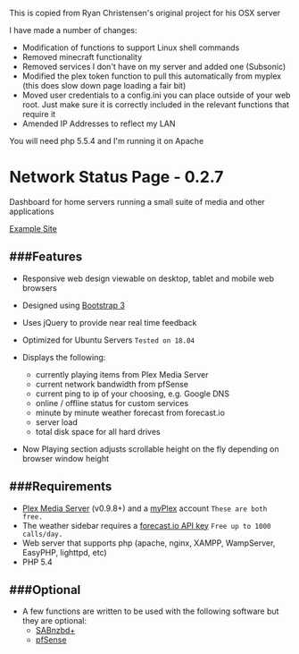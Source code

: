 This is copied from Ryan Christensen's original project for his OSX server



I have made a  number of changes:
- Modification of functions to support Linux shell commands
- Removed minecraft functionality
- Removed services I don't have on my server and added one (Subsonic)
- Modified the plex token function to pull this automatically from myplex (this does slow down page loading a fair bit)
- Moved user credentials to a config.ini you can place outside of your web root. Just make sure it is correctly included in the relevant functions that require it
- Amended IP Addresses to reflect my LAN

You will need php 5.5.4 and I'm running it on Apache

Network Status Page - 0.2.7
===================
Dashboard for home servers running a small suite of media and other applications

[Example Site][ls]

[ls]: https://nicko88.com/


###Features
---------------
* Responsive web design viewable on desktop, tablet and mobile web browsers 

* Designed using [Bootstrap 3][bs]

* Uses jQuery to provide near real time feedback

* Optimized for Ubuntu Servers  `Tested on 18.04`

* Displays the following:
	* currently playing items from Plex Media Server
	* current network bandwidth from pfSense
	* current ping to ip of your choosing, e.g. Google DNS
	* online / offline status for custom services
	* minute by minute weather forecast from forecast.io
	* server load
	* total disk space for all hard drives

* Now Playing section adjusts scrollable height on the fly depending on browser window height

[bs]: http://getbootstrap.com

###Requirements
---------------
* [Plex Media Server][pms] (v0.9.8+) and a [myPlex][pp] account `These are both free.`
* The weather sidebar requires a [forecast.io API key][fcAPI] `Free up to 1000 calls/day.`
* Web server that supports php (apache, nginx, XAMPP, WampServer, EasyPHP, lighttpd, etc)
* PHP 5.4

[pms]: https://plex.tv
[pp]: https://plex.tv/subscription/about
[fcAPI]: https://developer.forecast.io


###Optional
---------------
* A few functions are written to be used with the following software but they are optional:
	* [SABnzbd+][sab]
	* [pfSense][pfs]

[sab]: http://sabnzbd.org
[pfs]: http://www.pfsense.org
